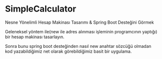 # SimpleCalculator
Nesne Yönelimli Hesap Makinası Tasarımı &amp; Spring Boot Desteğini Görmek


Geleneksel yöntem ile(new ile adres alınması işleminin programcının yaptığı) bir hesap makinası tasarlayın.

Sonra bunu spring boot desteğinden nasıl new anahtar sözcüğü olmadan kod yazabildiğimiz net olarak görebildiğimiz
basit bir uygulama.
